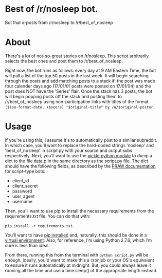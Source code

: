 # Best of /r/nosleep bot.
Bot that x-posts from /r/nosleep to /r/best_of_nosleep

# About

There's a lot of not-so-great stories on /r/nosleep. This script arbitrarily selects the best ones and post them to /r/best_of_nosleep.

Right now, the bot runs as follows: every day at 9 AM Eastern Time, the bot will pull a list of the top 50 posts in the last week. It will begin searching through the posts and add matching posts to a stack if: the post was made four calender days ago (17/01/01 posts were posted on 17/01/04) and the post does NOT have the 'Series' flair. Once the stack has 3 posts, the bot will begin popping posts off the stack and posting them to /r/best_of_nosleep using non-participation links with titles of the format `[$iso-format-date, +$score] "$original-title" by /u/$original-poster`.


# Usage

If you're using this, I assume it's to automatically post to a similar subreddit. In which case, you'll want to replace the hard-coded strings 'nosleep' and 'best_of_nosleep' in script.py with your source and output subs respectively. Next, you'll want to use the [pickle python module](https://docs.python.org/2/library/pickle.html) to dump a dict to the file data.p in the same directory as the script.py file. The dict should have the following fields, as described by the [PRAW documentation](https://praw.readthedocs.io/en/stable/getting_started/authentication.html#oauth) for script-type bots:
* client_id
* client_secret
* password
* user_agent
* username

Then, you'll want to use pip to install the necessary requirements from the requirements.txt file. You can do that with:  

`pip install -r requirements.txt`.   

You'll want to have [pip installed](https://pip.pypa.io/en/stable/installing/) and, naturally, this should be done in a [virtual environment](http://docs.python-guide.org/en/latest/dev/virtualenvs/). Also, for reference, I'm using Python 2.7.6, which I'm sure is less than ideal.

From there, running this from the terminal with `python script.py` will be enough. Ideally, you'd want to make this a cronjob or your OS's equivalent to ensure it runs automatically at midnight. But, you could always leave it running all the time and use a time.sleep() of the appropriate length instead.
